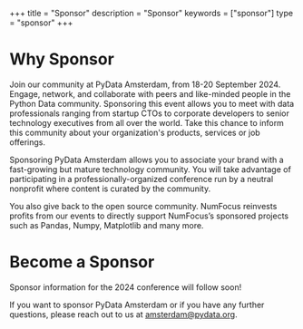 +++
title = "Sponsor"
description = "Sponsor"
keywords = ["sponsor"]
type = "sponsor"
+++

# Why Sponsor

Join our community at PyData Amsterdam, from 18-20 September 2024. Engage, network, and collaborate with peers and like-minded people in the Python Data community. Sponsoring this event allows you to meet with data professionals ranging from startup CTOs to corporate developers to senior technology executives from all over the world. Take this chance to inform this community about your organization's products, services or job offerings.

Sponsoring PyData Amsterdam allows you to associate your brand with a fast-growing but mature technology community. You will take advantage of participating in a professionally-organized conference run by a neutral nonprofit where content is curated by the community.

You also give back to the open source community. NumFocus reinvests profits from our events to directly support NumFocus’s sponsored projects such as Pandas, Numpy, Matplotlib and many more.


# Become a Sponsor

Sponsor information for the 2024 conference will follow soon! 

If you want to sponsor PyData Amsterdam or if you have any further questions, please reach out to us at amsterdam@pydata.org. 

<!-- 

# Sponsor benefits FAQ

## What is included with an Expo Booth?
An expo booth is a 3x3 area with table and chairs, plus wi-fi and electricity.
Sponsor booths are integrated into common areas where they will attract attendee traffic. Sponsors
are responsible for shipping charges to and from the conference. 

Monitors and other technical equipment are not a standard part of an expo booth, but can be supplied by us.

### What is Premium Logo Placement?
Diamond and Platinum sponsor logos receive preferential treatment on all logo-related benefits (top
line, centered, or first; larger than others). Includes the opportunity to place your company logo on
attendee badges and/or lanyards.

### What is Top Billing?
Diamond sponsors are always listed first, before any other sponsor. Diamond sponsors are acknowledged in the
title of the event as Special Thanks To Our Diamond Sponsors with your logo.


### Do Sponsor Talks and Tutorials Go Through the Regular Review Process?
Diamond and Platinum sponsors are able to present a talk or tutorial at the event. While sponsor talks and
tutorials do not go through the regular review process, presentation proposals must be submitted for
approval by the review committee. The committee will help ensure that your presentation’s content is
appropriate and relevant to the audience at the event.

###  What is included in access to the Attendee List?
The list will be a .csv file with attendee name, email, job title, and company from those who have opted
in during registration.

### What are the Attendee Submitted LinkedIn/Resume/Website Links?
During registration, attendees are invited to provide a url that links to their personal website, resume,
or LinkedIn profile to be shared with event sponsors. All PyData sponsors have access to the
submitted links.


### What is the Job Board?
Your company’s job listings will be published on the event website and emailed out to all event
attendees. Limit 5 job listings per sponsor.  -->